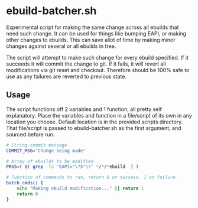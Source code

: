 # ebuild-batcher.sh
Experimental script for making the same change across all ebuilds that 
need such change. It can be used for things like bumping EAPI, or making 
other changes to ebuilds. This can save allot of time by making minor 
changes against several or all ebuilds in tree.

The script will attempt to make such change for every ebuild specified. 
If it succeeds it will commit the change to git. If it fails, it will 
revert all modifications via git reset and checkout. Therefore should be 
100% safe to use as any failures are reverted to previous state.

## Usage
The script functions off 2 variables and 1 function, all pretty self 
explanatory. Place the variables and function in a file/script of its 
own in any location you choose. Default location is in the provided 
scripts directory. That file/script is passed to ebuild-batcher.sh as 
the first argument, and sourced before run.


```bash
# String commit message
COMMIT_MSG="Change being made"

# Array of ebuilds to be modified
PKGS=( $( grep -ls 'EAPI="\?5"\?' */*/*ebuild  ) )

# Function of commands to run, return 0 on success, 1 on failure
batch_cmds() {
	echo "Making ebuild modification..." || return 1
	return 0
}

```
